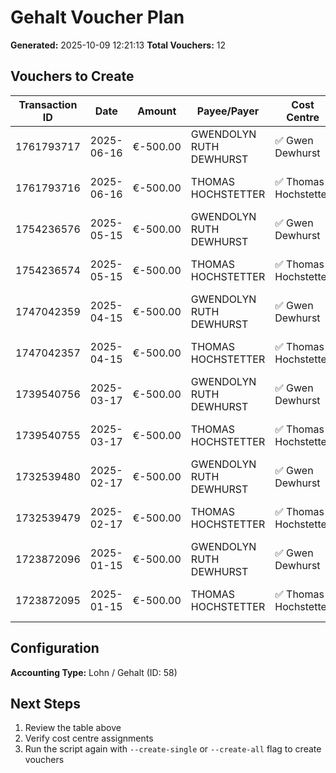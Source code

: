 # Gehalt Voucher Plan

**Generated:** 2025-10-09 12:21:13
**Total Vouchers:** 12

## Vouchers to Create

| Transaction ID | Date | Amount | Payee/Payer | Cost Centre | Contact | Voucher Number |
|----------------|------|--------|-------------|-------------|---------|----------------|
| 1761793717 | 2025-06-16 | €-500.00 | GWENDOLYN RUTH DEWHURST | ✅ Gwen Dewhurst | ✅ Gwen Dewhurst | BEL-2025-10-09-1761793717 |
| 1761793716 | 2025-06-16 | €-500.00 | THOMAS HOCHSTETTER | ✅ Thomas Hochstetter | ✅ Thomas Hochstetter | BEL-2025-10-09-1761793716 |
| 1754236576 | 2025-05-15 | €-500.00 | GWENDOLYN RUTH DEWHURST | ✅ Gwen Dewhurst | ✅ Gwen Dewhurst | BEL-2025-10-09-1754236576 |
| 1754236574 | 2025-05-15 | €-500.00 | THOMAS HOCHSTETTER | ✅ Thomas Hochstetter | ✅ Thomas Hochstetter | BEL-2025-10-09-1754236574 |
| 1747042359 | 2025-04-15 | €-500.00 | GWENDOLYN RUTH DEWHURST | ✅ Gwen Dewhurst | ✅ Gwen Dewhurst | BEL-2025-10-09-1747042359 |
| 1747042357 | 2025-04-15 | €-500.00 | THOMAS HOCHSTETTER | ✅ Thomas Hochstetter | ✅ Thomas Hochstetter | BEL-2025-10-09-1747042357 |
| 1739540756 | 2025-03-17 | €-500.00 | GWENDOLYN RUTH DEWHURST | ✅ Gwen Dewhurst | ✅ Gwen Dewhurst | BEL-2025-10-09-1739540756 |
| 1739540755 | 2025-03-17 | €-500.00 | THOMAS HOCHSTETTER | ✅ Thomas Hochstetter | ✅ Thomas Hochstetter | BEL-2025-10-09-1739540755 |
| 1732539480 | 2025-02-17 | €-500.00 | GWENDOLYN RUTH DEWHURST | ✅ Gwen Dewhurst | ✅ Gwen Dewhurst | BEL-2025-10-09-1732539480 |
| 1732539479 | 2025-02-17 | €-500.00 | THOMAS HOCHSTETTER | ✅ Thomas Hochstetter | ✅ Thomas Hochstetter | BEL-2025-10-09-1732539479 |
| 1723872096 | 2025-01-15 | €-500.00 | GWENDOLYN RUTH DEWHURST | ✅ Gwen Dewhurst | ✅ Gwen Dewhurst | BEL-2025-10-09-1723872096 |
| 1723872095 | 2025-01-15 | €-500.00 | THOMAS HOCHSTETTER | ✅ Thomas Hochstetter | ✅ Thomas Hochstetter | BEL-2025-10-09-1723872095 |

## Configuration

**Accounting Type:** Lohn / Gehalt (ID: 58)

## Next Steps

1. Review the table above
2. Verify cost centre assignments
3. Run the script again with `--create-single` or `--create-all` flag to create vouchers